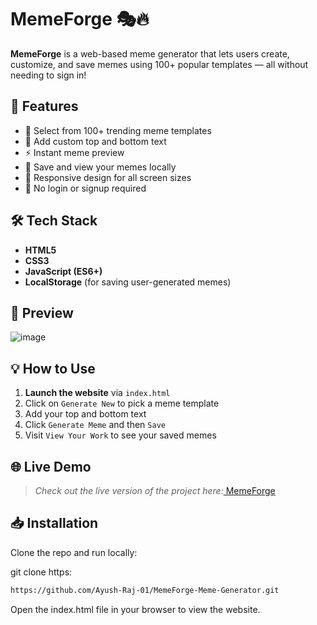 # MemeForge 🎭🔥

**MemeForge** is a web-based meme generator that lets users create, customize, and save memes using 100+ popular templates — all without needing to sign in!



## 🚀 Features

- 🎨 Select from 100+ trending meme templates
- 📝 Add custom top and bottom text
- ⚡ Instant meme preview
- 💾 Save and view your memes locally
- 📱 Responsive design for all screen sizes
- 👀 No login or signup required


## 🛠 Tech Stack

- **HTML5**
- **CSS3**
- **JavaScript (ES6+)**
- **LocalStorage** (for saving user-generated memes)

## 📸 Preview

![image](https://github.com/user-attachments/assets/cf1dc4f7-d0de-4ea3-bd48-b139be0691d4)


## 💡 How to Use

1. **Launch the website** via `index.html`
2. Click on `Generate New` to pick a meme template
3. Add your top and bottom text
4. Click `Generate Meme` and then `Save`
5. Visit `View Your Work` to see your saved memes

## 🌐 Live Demo

> _Check out the live version of the project here:_[
MemeForge](https://ayush-raj-01.github.io/MemeForge-Meme-Generator/)

## 📥 Installation

Clone the repo and run locally:


git clone https:
```bash
https://github.com/Ayush-Raj-01/MemeForge-Meme-Generator.git
```
Open the index.html file in your browser to view the website.


